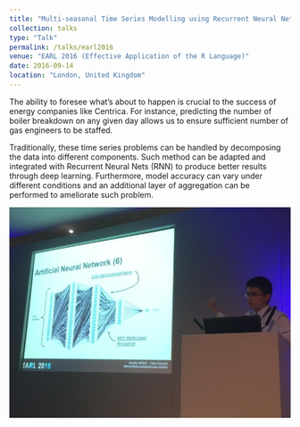 ```yaml
---
title: "Multi-seasonal Time Series Modelling using Recurrent Neural Nets"
collection: talks
type: "Talk"
permalink: /talks/earl2016
venue: "EARL 2016 (Effective Application of the R Language)"
date: 2016-09-14
location: "London, United Kingdom"
---
```


The ability to foresee what’s about to happen is crucial to the success of energy companies like Centrica. For instance, predicting the number of boiler breakdown on any given day allows us to ensure sufficient number of gas engineers to be staffed.

Traditionally, these time series problems can be handled by decomposing the data into different components. Such method can be adapted and integrated with Recurrent Neural Nets (RNN) to produce better results through deep learning. Furthermore, model accuracy can vary under different conditions and an additional layer of aggregation can be performed to ameliorate such problem.

![EARL 2016](../images/earl2016.jpg)